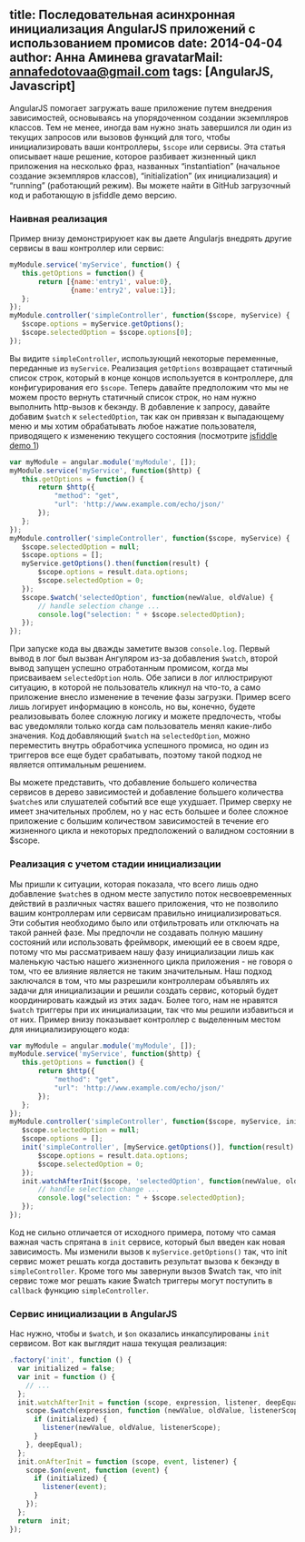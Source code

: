 title: Последовательная асинхронная инициализация AngularJS приложений с использованием промисов
date: 2014-04-04
author: Анна Аминева
gravatarMail: annafedotovaa@gmail.com
tags: [AngularJS, Javascript]
---

AngularJS помогает загружать ваше приложение путем внедрения зависимостей, основываясь на упорядоченном создании экземпляров классов. Тем не менее, иногда вам нужно знать завершился ли один из текущих запросов или вызовов функций для того, чтобы инициализировать ваши контроллеры, `$scope` или сервисы. Эта статья описывает наше решение, которое разбивает жизненный цикл приложения на несколько фраз, названных “instantiation” (начальное создание экземпляров классов), “initialization” (их инициализация) и “running” (работающий режим). Вы можете найти в GitHub загрузочный код и работающую в jsfiddle демо версию.

<!-- more -->
### Наивная реализация

Пример внизу демонстрируюет как вы даете Angularjs внедрять другие сервисы в ваш контроллер или сервис:
```js
myModule.service('myService', function() {
   this.getOptions = function() {
       return [{name:'entry1', value:0},
               {name:'entry2', value:1}];
   };
});
myModule.controller('simpleController', function($scope, myService) {
   $scope.options = myService.getOptions();
   $scope.selectedOption = $scope.options[0];
});
```
Вы видите `simpleController`, использующий некоторые переменные, переданные из `myService`. Реализация `getOptions` возвращает статичный список строк, который в конце концов используется в контроллере, для конфигурирования его `$scope`.
Теперь давайте предположим что мы не можем просто вернуть статичный список строк, но нам нужно выполнить http-вызов к бекэнду. В добавление к запросу, давайте добавим `$watch` к `selectedOption`, так как он привязан к выпадающему меню и мы хотим обрабатывать любое нажатие пользователя, приводящего к изменению текущего состояния (посмотрите  [jsfiddle demo 1](http://jsfiddle.net/gesellix/r2xWm/))


```js
var myModule = angular.module('myModule', []);
myModule.service('myService', function($http) {
   this.getOptions = function() {
       return $http({
           "method": "get",
           "url": 'http://www.example.com/echo/json/'
       });
   };
});
myModule.controller('simpleController', function($scope, myService) {
   $scope.selectedOption = null;
   $scope.options = [];
   myService.getOptions().then(function(result) {
       $scope.options = result.data.options;
       $scope.selectedOption = 0;
   });
   $scope.$watch('selectedOption', function(newValue, oldValue) {
       // handle selection change ...
       console.log("selection: " + $scope.selectedOption);
   });
});
```

При запуске кода вы дважды заметите вызов `console.log`. Первый вывод в лог был вызван Ангуляром из-за добавления `$watch`, второй вывод запущен успешно отработанным промисом, когда мы присваиваем `selectedOption` ноль.  Обе записи в лог иллюстрируют ситуацию, в которой не пользователь кликнул на что-то,  а само приложение внесло изменение в течение фазы загрузки. Пример всего лишь логирует информацию в консоль, но вы, конечно, будете реализовывать более сложную логику и можете предпочесть, чтобы вас уведомляли только когда сам пользователь менял какие-либо значения. Код добавляющий `$watch` на `selectedOption`, можно переместить внутрь обработчика успешного промиса, но один из триггеров все еще будет срабатывать, поэтому такой подход не является оптимальным решением.

Вы можете представить, что добавление большего количества сервисов в дерево зависимостей и добавление большего количества `$watche`s или слушателей событий все еще ухудшает. Пример сверху не имеет значительных проблем, но у нас есть большее и более сложное приложение с большим количеством зависимостей в течение его жизненного цикла и некоторых предположений о валидном состоянии в $scope.


### Реализация с учетом стадии инициализации

Мы пришли к ситуации, которая показала, что всего лишь одно добавление  `$watch`es  в одном месте запустило поток несвоевременных действий в различных частях вашего приложения, что не позволило вашим контроллерам или сервисам правильно инициализироваться. Эти события необходимо было или отфильтровать или отключать на такой ранней фазе. Мы предпочли не создавать полную машину состояний или использовать фреймворк, имеющий ее в своем ядре, потому что мы рассматриваем нашу фазу инициализации лишь как маленькую частью нашего жизненного цикла приложения - не говоря о том, что ее влияние является не таким значительным.
Наш подход заключался в том, что мы разрешили контроллерам объявлять их задачи для инициализации и решили создать сервис, который будет координировать каждый из этих задач. Более того, нам не нравятся `$watch` триггеры при их инициализации,  так что мы решили избавиться и от них.
Пример внизу показывает контроллер с выделенным местом для инициализирующего кода:

```js
var myModule = angular.module('myModule', []);
myModule.service('myService', function($http) {
   this.getOptions = function() {
       return $http({
           "method": "get",
           "url": 'http://www.example.com/echo/json/'
       });
   };
});
myModule.controller('simpleController', function($scope, myService, init) {
   $scope.selectedOption = null;
   $scope.options = [];
   init('simpleController', [myService.getOptions()], function(result) {
       $scope.options = result.data.options;
       $scope.selectedOption = 0;
   });
   init.watchAfterInit($scope, 'selectedOption', function(newValue, oldValue) {
       // handle selection change ...
       console.log("selection: " + $scope.selectedOption);
   });
});
```

Код не сильно отличается от исходного примера, потому что самая важная часть спрятана в `init` сервисе, который был введен как новая зависимость. Мы изменили вызов к `myService.getOptions()` так, что init сервис может решать когда доставить результат вызова к бекэнду в `simpleController`. Кроме того мы завернули вызов $watch так, что init  сервис тоже мог решать какие $watch триггеры могут поступить в `callback` функцию `simpleController`.


### Сервис инициализации в AngularJS
Нас нужно, чтобы и `$watch`, и  `$on` оказались инкапсулированы `init` сервисом. Вот как выглядит наша текущая реализация:
```js
.factory('init', function () {
  var initialized = false;
  var init = function () {
    // ...
  };
  init.watchAfterInit = function (scope, expression, listener, deepEqual) {
    scope.$watch(expression, function (newValue, oldValue, listenerScope) {
      if (initialized) {
        listener(newValue, oldValue, listenerScope);
      }
    }, deepEqual);
  };
  init.onAfterInit = function (scope, event, listener) {
    scope.$on(event, function (event) {
      if (initialized) {
        listener(event);
      }
    });
  };
  return  init;
});
```

